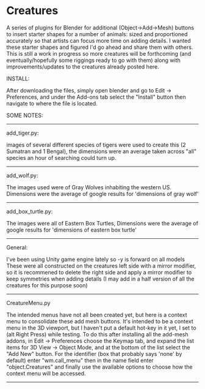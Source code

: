 # Creatures
A series of plugins for Blender for additional (Object->Add->Mesh) buttons to insert starter shapes for a number of animals: sized and proportioned accurately so that artists can focus more time on adding details.
I wanted these starter shapes and figured I'd go ahead and share them with others. This is still a work in progress so more creatures will be forthcoming (and eventually/hopefully some riggings ready to go with them) along with improvements/updates to the creatures already posted here.


INSTALL:
 
 After downloading the files, simply open blender and go to Edit -> Preferences, and under the Add-ons tab select the "Install" button then navigate to where the file is located. 

SOME NOTES:

------------------------------------------------------------------------------------------------------------
  add_tiger.py:
  
   images of several different species of tigers were used to create this (2 Sumatran and 1 Bengal), the dimensions were an average taken across "all" species an hour of searching could turn up.


------------------------------------------------------------------------------------------------------------

  add_wolf.py:
  
   The images used were of Gray Wolves inhabiting the western US. Dimensions were the average of google results for 'dimensions of gray wolf'

------------------------------------------------------------------------------------------------------------

  add_box_turtle.py:
  
   The images were all of Eastern Box Turtles, Dimensions were the average of google results for 'dimensions of eastern box turtle'

------------------------------------------------------------------------------------------------------------

  General:
  
   I've been using Unity game engine lately so -y is forward on all models
   These were all constructed on the creatures left side with a mirror modifier, so it is recommened to delete the right side and apply a mirror modifier to keep symmetries when adding details (I may add in a half version of all the creatures for this purpose soon)
   
-------------------------------------------------------------------------------------------------------------

CreatureMenu.py
  
  The intended menus have not all been created yet, but here is a context menu to consolidate these add mesh buttons. It's intended to be a context menu in the 3D viewport, but I haven't put a default hot-key in it yet, I set to (alt Right Press) while testing. To do this after installing all the add-mesh addons, in Edit -> Preferences choose the Keymap tab, and expand the list items for 3D View -> Object Mode, and at the bottom of the list select the "Add New" button. For the identifier (box that probably says 'none' by default) enter "wm.call_menu" then in the name field enter "object.Creatures" and finally use the available options to choose how the context menu will be accessed.

--------------------------------------------------------------------------------------------------------------
    
